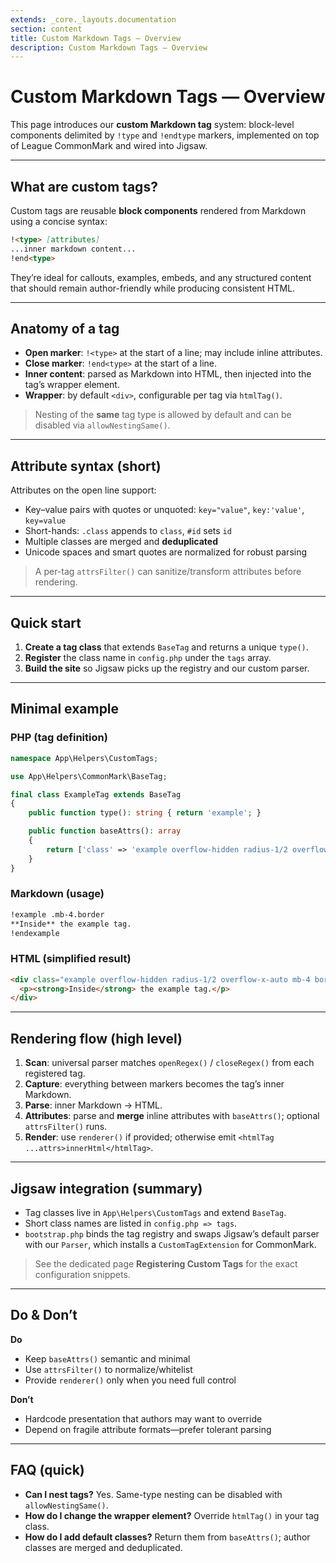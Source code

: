 ```yaml
---
extends: _core._layouts.documentation
section: content
title: Custom Markdown Tags — Overview
description: Custom Markdown Tags — Overview
---
```


# Custom Markdown Tags — Overview

This page introduces our **custom Markdown tag** system: block-level components delimited by `!type` and `!endtype` markers, implemented on top of League CommonMark and wired into Jigsaw.

---

## What are custom tags?

Custom tags are reusable **block components** rendered from Markdown using a concise syntax:

```md
!<type> [attributes]
...inner markdown content...
!end<type>
```

They’re ideal for callouts, examples, embeds, and any structured content that should remain author-friendly while producing consistent HTML.

---

## Anatomy of a tag

* **Open marker**: `!<type>` at the start of a line; may include inline attributes.
* **Close marker**: `!end<type>` at the start of a line.
* **Inner content**: parsed as Markdown into HTML, then injected into the tag’s wrapper element.
* **Wrapper**: by default `<div>`, configurable per tag via `htmlTag()`.

> Nesting of the **same** tag type is allowed by default and can be disabled via `allowNestingSame()`.

---

## Attribute syntax (short)

Attributes on the open line support:

* Key–value pairs with quotes or unquoted: `key="value"`, `key:'value'`, `key=value`
* Short-hands: `.class` appends to `class`, `#id` sets `id`
* Multiple classes are merged and **deduplicated**
* Unicode spaces and smart quotes are normalized for robust parsing

> A per-tag `attrsFilter()` can sanitize/transform attributes before rendering.

---

## Quick start

1. **Create a tag class** that extends `BaseTag` and returns a unique `type()`.
2. **Register** the class name in `config.php` under the `tags` array.
3. **Build the site** so Jigsaw picks up the registry and our custom parser.

---

## Minimal example

### PHP (tag definition)

```php
namespace App\Helpers\CustomTags;

use App\Helpers\CommonMark\BaseTag;

final class ExampleTag extends BaseTag
{
    public function type(): string { return 'example'; }

    public function baseAttrs(): array
    {
        return ['class' => 'example overflow-hidden radius-1/2 overflow-x-auto'];
    }
}
```

### Markdown (usage)

```md
!example .mb-4.border
**Inside** the example tag.
!endexample
```

### HTML (simplified result)

```html
<div class="example overflow-hidden radius-1/2 overflow-x-auto mb-4 border">
  <p><strong>Inside</strong> the example tag.</p>
</div>
```

---

## Rendering flow (high level)

1. **Scan**: universal parser matches `openRegex()` / `closeRegex()` from each registered tag.
2. **Capture**: everything between markers becomes the tag’s inner Markdown.
3. **Parse**: inner Markdown → HTML.
4. **Attributes**: parse and **merge** inline attributes with `baseAttrs()`; optional `attrsFilter()` runs.
5. **Render**: use `renderer()` if provided; otherwise emit `<htmlTag ...attrs>innerHtml</htmlTag>`.

---

## Jigsaw integration (summary)

* Tag classes live in `App\Helpers\CustomTags` and extend `BaseTag`.
* Short class names are listed in `config.php => tags`.
* `bootstrap.php` binds the tag registry and swaps Jigsaw’s default parser with our `Parser`, which installs a `CustomTagExtension` for CommonMark.

> See the dedicated page **Registering Custom Tags** for the exact configuration snippets.

---

## Do & Don’t

**Do**

* Keep `baseAttrs()` semantic and minimal
* Use `attrsFilter()` to normalize/whitelist
* Provide `renderer()` only when you need full control

**Don’t**

* Hardcode presentation that authors may want to override
* Depend on fragile attribute formats—prefer tolerant parsing

---

## FAQ (quick)

* **Can I nest tags?** Yes. Same-type nesting can be disabled with `allowNestingSame()`.
* **How do I change the wrapper element?** Override `htmlTag()` in your tag class.
* **How do I add default classes?** Return them from `baseAttrs()`; author classes are merged and deduplicated.

